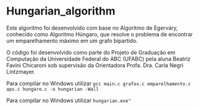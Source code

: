 # Hungarian_algorithm

Este algoritmo foi desenvolvido com base no Algoritmo de Egerváry, conhecido como Algoritmo Húngaro, que resolve o problema de encontrar um emparelhamento máximo em um grafo bipartido.

O código foi desenvolvido como parte do Projeto de Graduação em Computação da Universidade Federal do ABC (UFABC) pela aluna Beatriz Favini Chicaroni sob supervisão da Orientadora Profa. Dra. Carla Negri Lintzmayer.

Para compilar no Windows utilizar ```gcc main.c grafos.c emparelhamento.c aps.c hungaro.c -o hungarian -Wall```

Para compilar no Windows utilizar ```hungarian.exe"```
